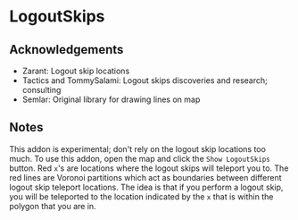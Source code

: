 # LogoutSkips

## Acknowledgements
- Zarant: Logout skip locations
- Tactics and TommySalami: Logout skips discoveries and research; consulting
- Semlar: Original library for drawing lines on map

## Notes
This addon is experimental; don't rely on the logout skip locations too much.  To use this addon, open the map and click the `Show LogoutSkips` button.  Red `x`'s are locations where the logout skips will teleport you to. The red lines are Voronoi partitions which act as boundaries between different logout skip teleport locations.  The idea is that if you perform a logout skip, you will be teleported to the location indicated by the `x` that is within the polygon that you are in.
